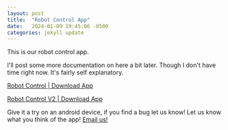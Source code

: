 ```yaml
---
layout: post
title:  "Robot Control App"
date:   2024-01-09 19:45:06 -0500
categories: jekyll update
---
```

This is our robot control app.

I'll post some more documentation on here a bit later. Though I don't have time right now. It's fairly self explanatory.

<a href="/assets/files/RobotControl.apk">Robot Control | Download App</a>

<a href="/assets/files/RobotControlV2.apk">Robot Control V2 | Download App</a>


Give it a try on an android device, if you find a bug let us know! Let us know what you think of the app! <a href="mailto:mindblown@mastermindsyyc.xyz">Email us!<a>
